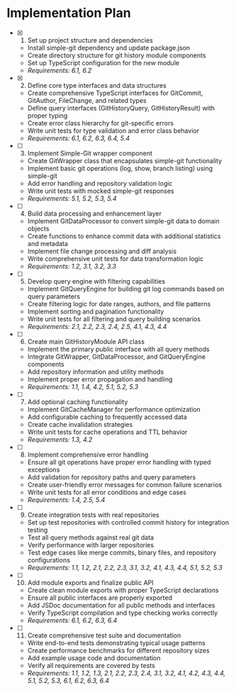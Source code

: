# Implementation Plan

- [x] 1. Set up project structure and dependencies
  - Install simple-git dependency and update package.json
  - Create directory structure for git history module components
  - Set up TypeScript configuration for the new module
  - _Requirements: 6.1, 6.2_

- [x] 2. Define core type interfaces and data structures
  - Create comprehensive TypeScript interfaces for GitCommit, GitAuthor, FileChange, and related types
  - Define query interfaces (GitHistoryQuery, GitHistoryResult) with proper typing
  - Create error class hierarchy for git-specific errors
  - Write unit tests for type validation and error class behavior
  - _Requirements: 6.1, 6.2, 6.3, 6.4, 5.4_

- [ ] 3. Implement Simple-Git wrapper component
  - Create GitWrapper class that encapsulates simple-git functionality
  - Implement basic git operations (log, show, branch listing) using simple-git
  - Add error handling and repository validation logic
  - Write unit tests with mocked simple-git responses
  - _Requirements: 5.1, 5.2, 5.3, 5.4_

- [ ] 4. Build data processing and enhancement layer
  - Implement GitDataProcessor to convert simple-git data to domain objects
  - Create functions to enhance commit data with additional statistics and metadata
  - Implement file change processing and diff analysis
  - Write comprehensive unit tests for data transformation logic
  - _Requirements: 1.2, 3.1, 3.2, 3.3_

- [ ] 5. Develop query engine with filtering capabilities
  - Implement GitQueryEngine for building git log commands based on query parameters
  - Create filtering logic for date ranges, authors, and file patterns
  - Implement sorting and pagination functionality
  - Write unit tests for all filtering and query building scenarios
  - _Requirements: 2.1, 2.2, 2.3, 2.4, 2.5, 4.1, 4.3, 4.4_

- [ ] 6. Create main GitHistoryModule API class
  - Implement the primary public interface with all query methods
  - Integrate GitWrapper, GitDataProcessor, and GitQueryEngine components
  - Add repository information and utility methods
  - Implement proper error propagation and handling
  - _Requirements: 1.1, 1.4, 4.2, 5.1, 5.2, 5.3_

- [ ] 7. Add optional caching functionality
  - Implement GitCacheManager for performance optimization
  - Add configurable caching to frequently accessed data
  - Create cache invalidation strategies
  - Write unit tests for cache operations and TTL behavior
  - _Requirements: 1.3, 4.2_

- [ ] 8. Implement comprehensive error handling
  - Ensure all git operations have proper error handling with typed exceptions
  - Add validation for repository paths and query parameters
  - Create user-friendly error messages for common failure scenarios
  - Write unit tests for all error conditions and edge cases
  - _Requirements: 1.4, 2.5, 5.4_

- [ ] 9. Create integration tests with real repositories
  - Set up test repositories with controlled commit history for integration testing
  - Test all query methods against real git data
  - Verify performance with larger repositories
  - Test edge cases like merge commits, binary files, and repository configurations
  - _Requirements: 1.1, 1.2, 2.1, 2.2, 2.3, 3.1, 3.2, 4.1, 4.3, 4.4, 5.1, 5.2, 5.3_

- [ ] 10. Add module exports and finalize public API
  - Create clean module exports with proper TypeScript declarations
  - Ensure all public interfaces are properly exported
  - Add JSDoc documentation for all public methods and interfaces
  - Verify TypeScript compilation and type checking works correctly
  - _Requirements: 6.1, 6.2, 6.3, 6.4_

- [ ] 11. Create comprehensive test suite and documentation
  - Write end-to-end tests demonstrating typical usage patterns
  - Create performance benchmarks for different repository sizes
  - Add example usage code and documentation
  - Verify all requirements are covered by tests
  - _Requirements: 1.1, 1.2, 1.3, 2.1, 2.2, 2.3, 2.4, 3.1, 3.2, 4.1, 4.2, 4.3, 4.4, 5.1, 5.2, 5.3, 6.1, 6.2, 6.3, 6.4_